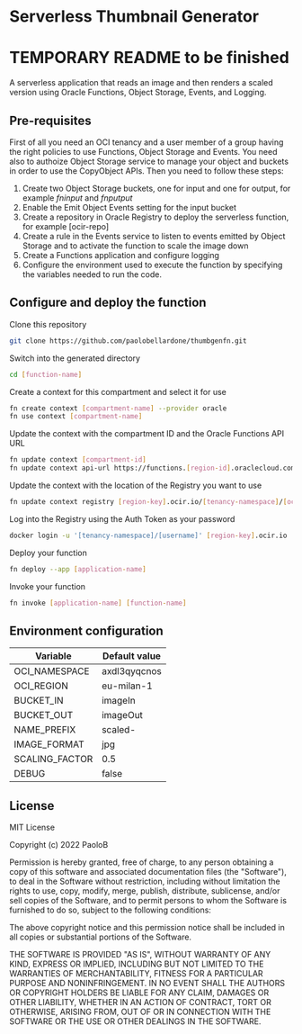 # Serverless Thumbnail Generator

# TEMPORARY README to be finished

A serverless application that reads an image and then renders a scaled version using Oracle Functions, Object Storage, Events, and Logging.

## Pre-requisites

First of all you need an OCI tenancy and a user member of a group having the right policies to use Functions, Object Storage and Events. You need also to authoize Object Storage service to manage your object and buckets in order to use the CopyObject APIs. Then you need to follow these steps:

1. Create two Object Storage buckets, one for input and one for output, for example *fninput* and *fnputput*
2. Enable the Emit Object Events setting for the input bucket
3. Create a repository in Oracle Registry to deploy the serverless function, for example [ocir-repo]
4. Create a rule in the Events service to listen to events emitted by Object Storage and to activate the function to scale the image down
5. Create a Functions application and configure logging
6. Configure the environment used to execute the function by specifying the variables needed to run the code.

## Configure and deploy the function

Clone this repository

```sh
git clone https://github.com/paolobellardone/thumbgenfn.git
```

<!--
Initialize your function

```sh
fn init --runtime java [function-name]
```
-->

Switch into the generated directory

```sh
cd [function-name]
```

Create a context for this compartment and select it for use

```sh
fn create context [compartment-name] --provider oracle
fn use context [compartment-name]
```

Update the context with the compartment ID and the Oracle Functions API URL

```sh
fn update context [compartment-id]
fn update context api-url https://functions.[region-id].oraclecloud.com
```

Update the context with the location of the Registry you want to use

```sh
fn update context registry [region-key].ocir.io/[tenancy-namespace]/[ocir-repo]
```

Log into the Registry using the Auth Token as your password

```sh
docker login -u '[tenancy-namespace]/[username]' [region-key].ocir.io
```

Deploy your function

```sh
fn deploy --app [application-name]
```

Invoke your function

```sh
fn invoke [application-name] [function-name]
```

## Environment configuration

| Variable       | Default value |
|----------------|---------------|
| OCI_NAMESPACE  | axdl3qyqcnos  |
| OCI_REGION     | eu-milan-1    |
| BUCKET_IN      | imageIn       |
| BUCKET_OUT     | imageOut      |
| NAME_PREFIX    | scaled-       |
| IMAGE_FORMAT   | jpg           |
| SCALING_FACTOR | 0.5           |
| DEBUG          | false         |

## License

MIT License

Copyright (c) 2022 PaoloB

Permission is hereby granted, free of charge, to any person obtaining a copy
of this software and associated documentation files (the "Software"), to deal
in the Software without restriction, including without limitation the rights
to use, copy, modify, merge, publish, distribute, sublicense, and/or sell
copies of the Software, and to permit persons to whom the Software is
furnished to do so, subject to the following conditions:

The above copyright notice and this permission notice shall be included in all
copies or substantial portions of the Software.

THE SOFTWARE IS PROVIDED "AS IS", WITHOUT WARRANTY OF ANY KIND, EXPRESS OR
IMPLIED, INCLUDING BUT NOT LIMITED TO THE WARRANTIES OF MERCHANTABILITY,
FITNESS FOR A PARTICULAR PURPOSE AND NONINFRINGEMENT. IN NO EVENT SHALL THE
AUTHORS OR COPYRIGHT HOLDERS BE LIABLE FOR ANY CLAIM, DAMAGES OR OTHER
LIABILITY, WHETHER IN AN ACTION OF CONTRACT, TORT OR OTHERWISE, ARISING FROM,
OUT OF OR IN CONNECTION WITH THE SOFTWARE OR THE USE OR OTHER DEALINGS IN THE
SOFTWARE.
